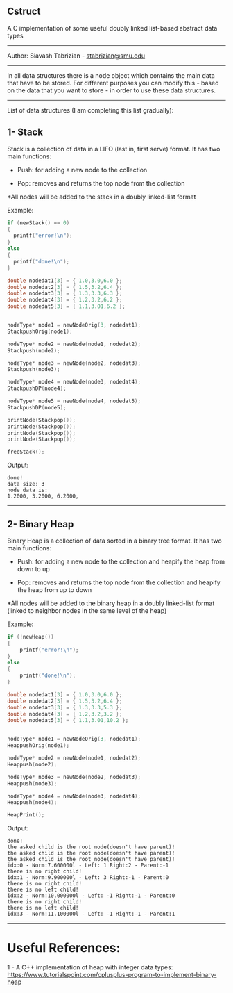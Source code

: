 ## Cstruct
A C implementation of some useful doubly linked list-based abstract data types

-----------

Author: Siavash Tabrizian - stabrizian@smu.edu

-----------

In all data structures there is a node object 
which contains the main data that have to be stored.
For different purposes you can modify this  - based on the data that you want to store - 
in order to use these data structures.

-----------

List of data structures (I am completing this list gradually):

## 1- Stack

Stack is a collection of data in a LIFO (last in, first serve) format. 
It has two main functions:

- Push: for adding a new node to the collection

- Pop: removes and returns the top node from the collection

*All nodes will be added to the stack in a doubly linked-list format

Example:

```c
if (newStack() == 0)
{
  printf("error!\n");
}
else
{
  printf("done!\n");
}

double nodedat1[3] = { 1.0,3.0,6.0 };
double nodedat2[3] = { 1.5,3.2,6.4 };
double nodedat3[3] = { 1.3,3.3,6.3 };
double nodedat4[3] = { 1.2,3.2,6.2 };
double nodedat5[3] = { 1.1,3.01,6.2 };


nodeType* node1 = newNodeOrig(3, nodedat1);
StackpushOrig(node1);

nodeType* node2 = newNode(node1, nodedat2);
Stackpush(node2);

nodeType* node3 = newNode(node2, nodedat3);
Stackpush(node3);

nodeType* node4 = newNode(node3, nodedat4);
StackpushDP(node4);

nodeType* node5 = newNode(node4, nodedat5);
StackpushDP(node5);

printNode(Stackpop());
printNode(Stackpop());
printNode(Stackpop());
printNode(Stackpop());

freeStack();

```
Output:

```
done!
data size: 3
node data is:
1.2000, 3.2000, 6.2000,
```

-------

## 2- Binary Heap

Binary Heap is a collection of data sorted in a binary tree format. 
It has two main functions:

- Push: for adding a new node to the collection and heapify the heap from down to up

- Pop: removes and returns the top node from the collection and heapify the heap from up to down

*All nodes will be added to the binary heap in a doubly linked-list format (linked to neighbor nodes in the same level of the heap)

Example:

```c
if (!newHeap())
{
	printf("error!\n");
}
else
{
	printf("done!\n");
}

double nodedat1[3] = { 1.0,3.0,6.0 };
double nodedat2[3] = { 1.5,3.2,6.4 };
double nodedat3[3] = { 1.3,3.3,5.3 };
double nodedat4[3] = { 1.2,3.2,3.2 };
double nodedat5[3] = { 1.1,3.01,10.2 };


nodeType* node1 = newNodeOrig(3, nodedat1);
HeappushOrig(node1);

nodeType* node2 = newNode(node1, nodedat2);
Heappush(node2);

nodeType* node3 = newNode(node2, nodedat3);
Heappush(node3);

nodeType* node4 = newNode(node3, nodedat4);
Heappush(node4);

HeapPrint();

```
Output:

```
done!
the asked child is the root node(doesn't have parent)!
the asked child is the root node(doesn't have parent)!
the asked child is the root node(doesn't have parent)!
idx:0 - Norm:7.600000l - Left: 1 Right:2 - Parent:-1
there is no right child!
idx:1 - Norm:9.900000l - Left: 3 Right:-1 - Parent:0
there is no right child!
there is no left child!
idx:2 - Norm:10.000000l - Left: -1 Right:-1 - Parent:0
there is no right child!
there is no left child!
idx:3 - Norm:11.100000l - Left: -1 Right:-1 - Parent:1
```

-------
# Useful References:

1 - A C++ implementation of heap with integer data types: https://www.tutorialspoint.com/cplusplus-program-to-implement-binary-heap
